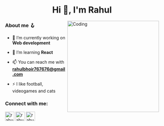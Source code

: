 <h1 align="center">Hi 👋, I'm Rahul</h1>
<img align="right" alt="Coding" width="300" src="https://images6.fanpop.com/image/photos/37500000/Chi-typing-on-a-computer-chis-sweet-home-chis-new-address-37597964-320-240.gif">
<h3> About me 🪝 </h3>


- 🔭 I’m currently working on **Web development**

- 🌱 I’m learning **React**

- 📫 You can reach me with **rahulbhoir767676@gmail.com**

- ⚡ I like football, videogames and cats

<h3 align="left">Connect with me:</h3>
<p align="left">
<a href="https://twitter.com/rahul_bhoir" target="blank"><img align="center" src="https://cdn.iconscout.com/icon/free/png-512/twitter-1464537-1239448.png?f=avif&w=256" alt="rahul_bhoir" height="30" width="30" /></a>    
<a href="https://linkedin.com/in/rahul-bhoir-a61536211" target="blank"><img align="center" src="https://cdn.iconscout.com/icon/free/png-512/linkedin-1464529-1239440.png?f=avif&w=256" alt="rahul_bhoir" height="30" width="30" /></a>   
<a href = "mailto: rahulbhoir767676@gmail.com"> <img align="center" src="https://cdn-icons-png.flaticon.com/512/3059/3059486.png" alt="rahul_bhoir" height="30" width="30" /></a> </p>
